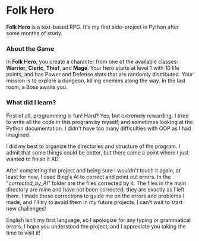 # Folk Hero
**Folk Hero** is a text-based RPG. It's my first side-project in Python after some months of study.

### About the Game
In **Folk Hero**, you create a character from one of the available classes: **Warrior**, **Cleric**, **Thief**, and **Mage**. Your hero starts at level 1 with 10 life points, and has Power and Defense stats that are randomly distributed. Your mission is to explore a dungeon, killing enemies along the way. In the last room, a Boss awaits you.

### What did I learn? 
First of all, programming is fun! Hard? Yes, but extremely rewarding.
I tried to write all the code in this program by myself, and sometimes looking at the Python documentation. I didn't have too many difficulties with OOP as I had imagined.

I did my best to organize the directories and structure of the program. I admit that some things could be better, but there came a point where I just wanted to finish it XD.

After completing the project and being sure I wouldn't touch it again, at least for now, I used Bing's AI to correct and point out errors. In the "*corrected_by_AI*" folder are the files corrected by it. The files in the main directory are mine and have not been corrected; they are exactly as I left them. I made these corrections to guide me on the errors and problems I made, and I'll try to avoid them in my future projects. I can't wait to start new challenges!

English isn't my first language, so I apologize for any typing or grammatical errors. I hope you understood the project, and I appreciate you taking the time to visit it!


